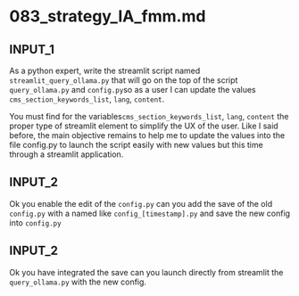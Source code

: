 
# 083_strategy_IA_fmm.md

## INPUT_1
As a python expert, write the streamlit script named `streamlit_query_ollama.py` that will go on the top of the script `query_ollama.py` and `config.py`so as a user I can update the values `cms_section_keywords_list`, `lang`, `content`.

You must find for the variables`cms_section_keywords_list`, `lang`, `content` the proper type of streamlit element to simplify the UX of the user. Like I said before, the main objective remains to help me to update the values into the file config.py to launch the script easily with new values but this time through a streamlit application. 



## INPUT_2
Ok you enable the edit of the `config.py` can you add the save of the old `config.py` with a named like `config_[timestamp].py` and save the new config into `config.py`

## INPUT_2
Ok you have integrated the save can you launch directly from streamlit the `query_ollama.py` with the new config.
